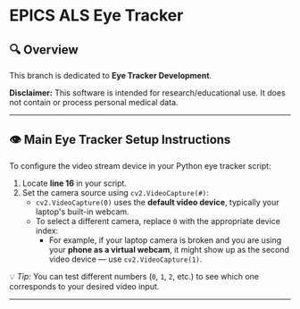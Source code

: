 # EPICS ALS Eye Tracker

## 🔍 Overview  
This branch is dedicated to **Eye Tracker Development**.

**Disclaimer:** This software is intended for research/educational use. It does not contain or process personal medical data.

---

## 👁️ Main Eye Tracker Setup Instructions

To configure the video stream device in your Python eye tracker script:

1. Locate **line 16** in your script.
2. Set the camera source using `cv2.VideoCapture(#)`:
   - `cv2.VideoCapture(0)` uses the **default video device**, typically your laptop's built-in webcam.
   - To select a different camera, replace `0` with the appropriate device index:
     - For example, if your laptop camera is broken and you are using your **phone as a virtual webcam**, it might show up as the second video device — use `cv2.VideoCapture(1)`.

💡 *Tip:* You can test different numbers (`0`, `1`, `2`, etc.) to see which one corresponds to your desired video input.

---
